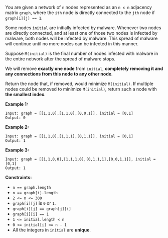 You are given a network of `n` nodes represented as an `n x n` adjacency
matrix `graph`, where the `ith` node is directly connected to the `jth` node
if `graph[i][j] == 1`.

Some nodes `initial` are initially infected by malware. Whenever two nodes are
directly connected, and at least one of those two nodes is infected by
malware, both nodes will be infected by malware. This spread of malware will
continue until no more nodes can be infected in this manner.

Suppose `M(initial)` is the final number of nodes infected with malware in the
entire network after the spread of malware stops.

We will remove **exactly one node** from `initial`, **completely removing it
and any connections from this node to any other node**.

Return the node that, if removed, would minimize `M(initial)`. If multiple
nodes could be removed to minimize `M(initial)`, return such a node with **the
smallest index**.



**Example 1:**

    
    
    Input: graph = [[1,1,0],[1,1,0],[0,0,1]], initial = [0,1]
    Output: 0
    

**Example 2:**

    
    
    Input: graph = [[1,1,0],[1,1,1],[0,1,1]], initial = [0,1]
    Output: 1
    

**Example 3:**

    
    
    Input: graph = [[1,1,0,0],[1,1,1,0],[0,1,1,1],[0,0,1,1]], initial = [0,1]
    Output: 1
    



**Constraints:**

  * `n == graph.length`
  * `n == graph[i].length`
  * `2 <= n <= 300`
  * `graph[i][j]` is `0` or `1`.
  * `graph[i][j] == graph[j][i]`
  * `graph[i][i] == 1`
  * `1 <= initial.length < n`
  * `0 <= initial[i] <= n - 1`
  * All the integers in `initial` are **unique**.

